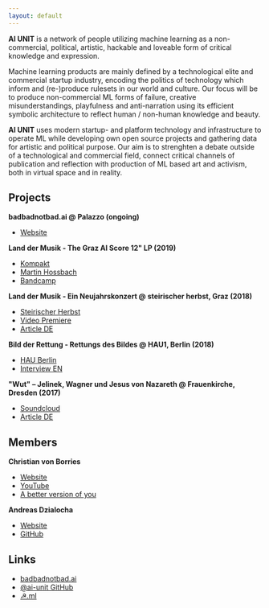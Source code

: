 ```yaml
---
layout: default
---
```


**AI UNIT** is a network of people utilizing machine learning as a non-commercial, political, artistic, hackable and loveable form of critical knowledge and expression.

Machine learning products are mainly defined by a technological elite and commercial startup industry, encoding the politics of technology which inform and (re-)produce rulesets in our world and culture. Our focus will be to produce non-commercial ML forms of failure, creative misunderstandings, playfulness and anti-narration using its efficient symbolic architecture to reflect human / non-human knowledge and beauty.

**AI UNIT** uses modern startup- and platform technology and infrastructure to operate ML while developing own open source projects and gathering data for artistic and political purpose. Our aim is to strenghten a debate outside of a technological and commercial field, connect critical channels of publication and reflection with production of ML based art and activism, both in virtual space and in reality.

## Projects

**badbadnotbad.ai @ Palazzo (ongoing)**

* [Website](http://badbadnotbad.ai/)

**Land der Musik - The Graz AI Score 12" LP (2019)**

* [Kompakt](https://kompakt.fm/releases/land_der_musik_the_graz_ai_score)
* [Martin Hossbach](http://www.martinhossbach.com/releases/aiunit/)
* [Bandcamp](https://hyperdelia.bandcamp.com/album/land-der-musik-the-graz-ai-score)

**Land der Musik - Ein Neujahrskonzert @ steirischer herbst, Graz (2018)**

* [Steirischer Herbst](https://2018.steirischerherbst.at/en/volksfronten/artist/christian-von-borries)
* [Video Premiere](https://www.steirischerherbst.at/de/videos/705/christian-von-borries)
* [Article DE](https://www.deutschlandfunk.de/land-der-musik-von-christian-von-borries-das-anti.1993.de.html?dram:article_id=430011)

**Bild der Rettung - Rettungs des Bildes @ HAU1, Berlin (2018)**

* [HAU Berlin](https://www.hebbel-am-ufer.de/programm/pdetail/lesage-bild-der-rettung/)
* [Interview EN](https://www.springerin.at/2016/4/my-kingdom-my-rules/)

**"Wut" – Jelinek, Wagner und Jesus von Nazareth @ Frauenkirche, Dresden (2017)**

* [Soundcloud](https://soundcloud.com/andreasdzialocha/sets/wut-ai-orchestra-score)
* [Article DE](https://www.deutschlandfunkkultur.de/elfriede-jelineks-wut-in-der-frauenkirche-in-dresden-ein.1013.de.html?dram:article_id=389000)

## Members

**Christian von Borries**

* [Website](http://masseundmacht.com/)
* [YouTube](https://www.youtube.com/user/masseundmacht/videos)
* [A better version of you](http://www.abetterversionofyou.tech/)

**Andreas Dzialocha**

* [Website](https://andreasdzialocha.com/)
* [GitHub](https://github.com/adzialocha/)

## Links

* [badbadnotbad.ai](https://badbadnotbad.ai)
* [@ai-unit GitHub](https://github.com/ai-unit/)
* [☭.ml](https://☭.ml)
